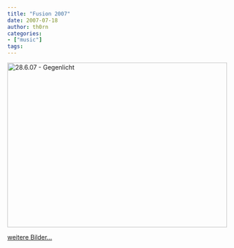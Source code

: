 ```yaml
---
title: "Fusion 2007"
date: 2007-07-18
author: th0rn
categories:
- ["music"]
tags:
---
```

<a href="http://www.flickr.com/photos/23631561@N00/845446182/" title="Photo Sharing"><img src="http://farm2.static.flickr.com/1416/845446182_56f0293690.jpg" alt="28.6.07 - Gegenlicht" height="375" width="500" /></a>

<a href="http://www.flickr.com/photos/23631561@N00/sets/72157600882615416/">weitere Bilder...</a>